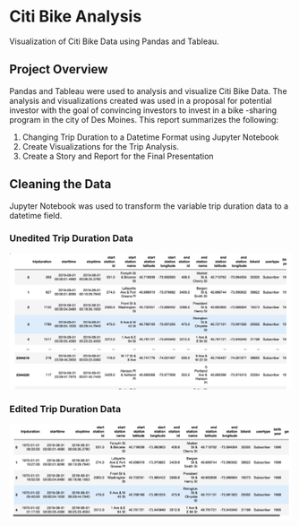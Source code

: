 # Citi Bike Analysis

Visualization of Citi Bike Data using Pandas and Tableau.

## Project Overview 

Pandas and Tableau were used to analysis and visualize Citi Bike Data. The analysis and visualizations created was used in a proposal for potential investor with the goal of convincing investors to invest in a bike -sharing program in the city of Des Moines. This report summarizes the following:
1. Changing Trip Duration to a Datetime Format using Jupyter Notebook
2. Create Visualizations for the Trip Analysis. 
3. Create a Story and Report for the Final Presentation

## Cleaning the Data

Jupyter Notebook was used to transform the variable trip duration data to a datetime field. 

### Unedited Trip Duration Data

![Fig_1.png]( https://github.com/AjaniBenoit/Bikesharing/blob/main/Fig_1.png)

### Edited Trip Duration Data

![Fig_png]( https://github.com/AjaniBenoit/Bikesharing/blob/main/Fig_2.png)
